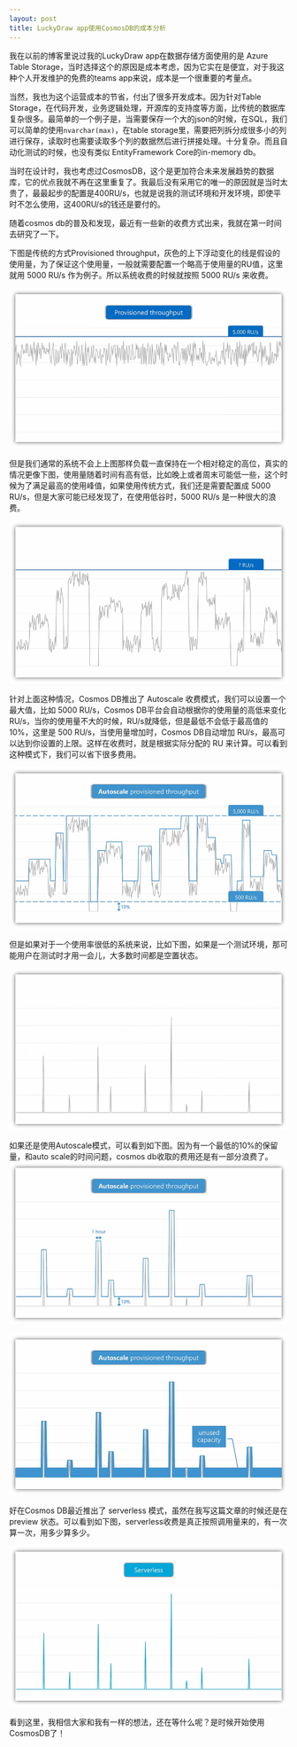 ```yaml
---
layout: post
title: LuckyDraw app使用CosmosDB的成本分析
---
```


我在以前的博客里说过我的LuckyDraw app在数据存储方面使用的是 Azure Table Storage，当时选择这个的原因是成本考虑，因为它实在是便宜，对于我这种个人开发维护的免费的teams app来说，成本是一个很重要的考量点。

当然，我也为这个运营成本的节省，付出了很多开发成本。因为针对Table Storage，在代码开发，业务逻辑处理，开源库的支持度等方面，比传统的数据库复杂很多。最简单的一个例子是，当需要保存一个大的json的时候，在SQL，我们可以简单的使用`nvarchar(max)`，在table storage里，需要把列拆分成很多小的列进行保存，读取时也需要读取多个列的数据然后进行拼接处理。十分复杂。而且自动化测试的时候，也没有类似 EntityFramework Core的in-memory db。

当时在设计时，我也考虑过CosmosDB，这个是更加符合未来发展趋势的数据库，它的优点我就不再在这里重复了。我最后没有采用它的唯一的原因就是当时太贵了，最最起步的配置是400RU/s，也就是说我的测试环境和开发环境，即使平时不怎么使用，这400RU/s的钱还是要付的。

随着cosmos db的普及和发现，最近有一些新的收费方式出来，我就在第一时间去研究了一下。

下图是传统的方式Provisioned throughput，灰色的上下浮动变化的线是假设的使用量，为了保证这个使用量，一般就需要配置一个略高于使用量的RU值，这里就用 5000 RU/s 作为例子。所以系统收费的时候就按照 5000 RU/s 来收费。

![LuckyDrawAppCosmosDB](../images/post20210101/001.png)

但是我们通常的系统不会上上图那样负载一直保持在一个相对稳定的高位，真实的情况更像下图，使用量随着时间有高有低，比如晚上或者周末可能低一些，这个时候为了满足最高的使用峰值，如果使用传统方式，我们还是需要配置成 5000 RU/s，但是大家可能已经发现了，在使用低谷时，5000 RU/s 是一种很大的浪费。

![LuckyDrawAppCosmosDB](../images/post20210101/002.png)

针对上面这种情况，Cosmos DB推出了 Autoscale 收费模式，我们可以设置一个最大值，比如 5000 RU/s，Cosmos DB平台会自动根据你的使用量的高低来变化 RU/s，当你的使用量不大的时候，RU/s就降低，但是最低不会低于最高值的10%，这里是 500 RU/s，当使用量增加时，Cosmos DB自动增加 RU/s，最高可以达到你设置的上限。这样在收费时，就是根据实际分配的 RU 来计算。可以看到这种模式下，我们可以省下很多费用。

![LuckyDrawAppCosmosDB](../images/post20210101/003.png)

但是如果对于一个使用率很低的系统来说，比如下图，如果是一个测试环境，那可能用户在测试时才用一会儿，大多数时间都是空置状态。

![LuckyDrawAppCosmosDB](../images/post20210101/004.png)

如果还是使用Autoscale模式，可以看到如下图。因为有一个最低的10%的保留量，和auto scale的时间问题，cosmos db收取的费用还是有一部分浪费了。
![LuckyDrawAppCosmosDB](../images/post20210101/005.png)

![LuckyDrawAppCosmosDB](../images/post20210101/006.png)

好在Cosmos DB最近推出了 serverless 模式，虽然在我写这篇文章的时候还是在 preview 状态。可以看到如下图，serverless收费是真正按照调用量来的，有一次算一次，用多少算多少。

![LuckyDrawAppCosmosDB](../images/post20210101/007.png)

看到这里，我相信大家和我有一样的想法，还在等什么呢？是时候开始使用CosmosDB了！

